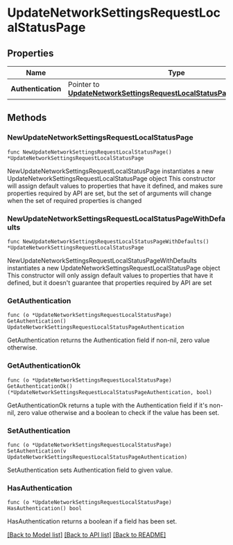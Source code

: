 # UpdateNetworkSettingsRequestLocalStatusPage

## Properties

Name | Type | Description | Notes
------------ | ------------- | ------------- | -------------
**Authentication** | Pointer to [**UpdateNetworkSettingsRequestLocalStatusPageAuthentication**](UpdateNetworkSettingsRequestLocalStatusPageAuthentication.md) |  | [optional] 

## Methods

### NewUpdateNetworkSettingsRequestLocalStatusPage

`func NewUpdateNetworkSettingsRequestLocalStatusPage() *UpdateNetworkSettingsRequestLocalStatusPage`

NewUpdateNetworkSettingsRequestLocalStatusPage instantiates a new UpdateNetworkSettingsRequestLocalStatusPage object
This constructor will assign default values to properties that have it defined,
and makes sure properties required by API are set, but the set of arguments
will change when the set of required properties is changed

### NewUpdateNetworkSettingsRequestLocalStatusPageWithDefaults

`func NewUpdateNetworkSettingsRequestLocalStatusPageWithDefaults() *UpdateNetworkSettingsRequestLocalStatusPage`

NewUpdateNetworkSettingsRequestLocalStatusPageWithDefaults instantiates a new UpdateNetworkSettingsRequestLocalStatusPage object
This constructor will only assign default values to properties that have it defined,
but it doesn't guarantee that properties required by API are set

### GetAuthentication

`func (o *UpdateNetworkSettingsRequestLocalStatusPage) GetAuthentication() UpdateNetworkSettingsRequestLocalStatusPageAuthentication`

GetAuthentication returns the Authentication field if non-nil, zero value otherwise.

### GetAuthenticationOk

`func (o *UpdateNetworkSettingsRequestLocalStatusPage) GetAuthenticationOk() (*UpdateNetworkSettingsRequestLocalStatusPageAuthentication, bool)`

GetAuthenticationOk returns a tuple with the Authentication field if it's non-nil, zero value otherwise
and a boolean to check if the value has been set.

### SetAuthentication

`func (o *UpdateNetworkSettingsRequestLocalStatusPage) SetAuthentication(v UpdateNetworkSettingsRequestLocalStatusPageAuthentication)`

SetAuthentication sets Authentication field to given value.

### HasAuthentication

`func (o *UpdateNetworkSettingsRequestLocalStatusPage) HasAuthentication() bool`

HasAuthentication returns a boolean if a field has been set.


[[Back to Model list]](../README.md#documentation-for-models) [[Back to API list]](../README.md#documentation-for-api-endpoints) [[Back to README]](../README.md)


